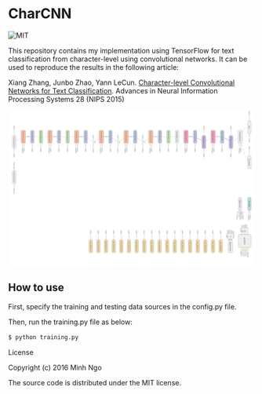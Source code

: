 # CharCNN

![MIT](https://img.shields.io/badge/license-MIT-blue.svg)

This repository contains my implementation using TensorFlow for text classification from character-level using convolutional networks. It can be used to reproduce the results in the following article:

Xiang Zhang, Junbo Zhao, Yann LeCun. [Character-level Convolutional Networks for Text Classification](http://arxiv.org/abs/1509.01626). Advances in Neural Information Processing Systems 28 (NIPS 2015)

![Alt text](ccnn.png?raw=true "The model")

## How to use
First, specify the training and testing data sources in the config.py file.

Then, run the training.py file as below:
```sh
$ python training.py
```

License

Copyright (c) 2016 Minh Ngo

The source code is distributed under the MIT license.
